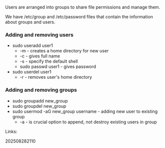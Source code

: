 Users are arranged into groups to share file permissions and manage them.

We have /etc/group and /etc/password files that contain the information about groups and users.

### Adding and removing users
- sudo useradd user1
	- -m - creates a home directory for new user
	- -c - gives full name 
	- -s - specify the default shell
	- sudo passwd user1 - gives password
- sudo userdel user1
	- -r - removes user's home directory

### Adding and removing groups
- sudo groupadd new_group
- sudo groupdel new_group
- sudo usermod -aG new_group username - adding new user to existing group
	- -a - is crucial option to append, not destroy existing users in group

Links:

202508282110

